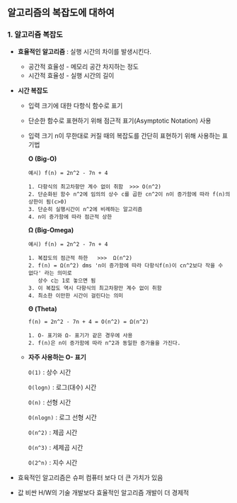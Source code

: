 ## 알고리즘의 복잡도에 대하여



### 1. 알고리즘 복잡도

- **효율적인 알고리즘**  :  실행 시간의 차이를 발생시킨다.
  - 공간적 효율성 - 메모리 공간 차지하는 정도
  - 시간적 효율성 - 실행 시간의 길이



- **시간 복잡도**

  - 입력 크기에 대한 다항식 함수로 표기

  - 단순한 함수로 표현하기 위해 점근적 표기(Asymptotic Notation) 사용

  - 입력 크기 n이 무한대로 커질 때의 복잡도를 간단히 표현하기 위해 사용하는 표기법

    **O (Big-O)**       

    ```
    예시) f(n) = 2n^2 - 7n + 4
    
    1. 다항식의 최고차항만 계수 없이 취함  >>> O(n^2)
    2. 단순화된 함수 n^2에 임의의 상수 c를 곱한 cn^2이 n이 증가함에 따라 f(n)의 상한이 됨(c>0)
    3. 단순히 실행시간이 n^2에 비례하는 알고리즘
    4. n이 증가함에 따라 점근적 상한
    ```

     **Ω (Big-Omega)**

    ```
    예시) f(n) = 2n^2 - 7n + 4
    
    1. 복잡도의 점근적 하한   >>>  Ω(n^2)
    2. f(n) = Ω(n^2) dms 'n이 증가함에 따라 다항식f(n)이 cn^2보다 작을 수 없다' 라는 의미로
       상수 c는 1로 놓으면 됨
    3. 이 복잡도 역시 다항식의 최고차항만 계수 없이 취함
    4. 최소한 이만한 시간이 걸린다는 의미
    ```

    **Θ (Theta)**

    ```
    f(n) = 2n^2 - 7n + 4 = O(n^2) = Ω(n^2)
    
    1. O- 표기와 Ω- 표기가 같은 경우에 사용
    2. f(n)은 n이 증가함에 따라 n^2과 동일한 증가율을 가진다.
    ```

    

  - **자주 사용하는 O- 표기**

    `O(1)`  :  상수 시간

    `O(logn)`  :  로그(대수) 시간

    `O(n)`  :  선형 시간

    `O(nlogn)`  :  로그 선형 시간

    `O(n^2)`  :  제곱 시간

    `O(n^3)`  :  세제곱 시간

    `O(2^n)`  :  지수 시간



- 효육적인 알고리즘은 슈퍼 컴퓨터 보다 더 큰 가치가 있음
- 값 비싼 H/W의 기술 개발보다 효율적인 알고리즘 개발이 더 경제적